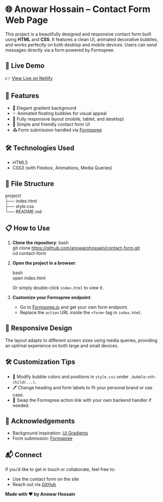 
# 🌐 Anowar Hossain – Contact Form Web Page

This project is a beautifully designed and responsive contact form built using **HTML** and **CSS**. It features a clean UI, animated decorative bubbles, and works perfectly on both desktop and mobile devices. Users can send messages directly via a form powered by Formspree.

## 🔗 Live Demo

👉 [View Live on Netlify](https://msganowar.netlify.app)

## 🚀 Features

- 🎨 Elegant gradient background
- ✨ Animated floating bubbles for visual appeal
- 📱 Fully responsive layout (mobile, tablet, and desktop)
- 💬 Simple and friendly contact form UI
- 📤 Form submission handled via [Formspree](https://formspree.io)


## 🛠️ Technologies Used

- HTML5
- CSS3 (with Flexbox, Animations, Media Queries)

## 📁 File Structure


project/  
├── index.html  
├── style.css  
└── README.md  


## 📋 How to Use

1. **Clone the repository**:
   bash  
   git clone https://github.com/anowarohossain/contact-form.git  
   cd contact-form

2. **Open the project in a browser**:

   bash  
   open index.html


   Or simply double-click `index.html` to view it.

3. **Customize your Formspree endpoint**:

   * Go to [Formspree.io](https://formspree.io) and get your own form endpoint.
   * Replace the `action` URL inside the `<form>` tag in `index.html`.


## 📱 Responsive Design

The layout adapts to different screen sizes using media queries, providing an optimal experience on both large and small devices.


## 🛠️ Customization Tips

* 🌈 Modify bubble colors and positions in `style.css` under `.bubble:nth-child(...)`.
* 🖊️ Change heading and form labels to fit your personal brand or use case.
* 🔄 Swap the Formspree action link with your own backend handler if needed.

## 🙌 Acknowledgements

* Background inspiration: [UI Gradients](https://uigradients.com)
* Form submission: [Formspree](https://formspree.io)


## 📬 Connect

If you’d like to get in touch or collaborate, feel free to:

* Use the contact form on the site
* Reach out via [GitHub](https://github.com/anowarohossain)


**Made with ❤️ by Anowar Hossain**


